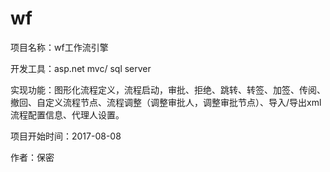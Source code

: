 # wf
项目名称：wf工作流引擎

开发工具：asp.net mvc/ sql server

实现功能：图形化流程定义，流程启动，审批、拒绝、跳转、转签、加签、传阅、撤回、自定义流程节点、流程调整（调整审批人，调整审批节点）、导入/导出xml流程配置信息、代理人设置。

项目开始时间：2017-08-08

作者：保密
